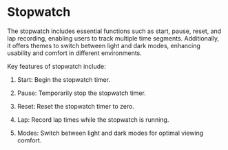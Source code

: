 # Stopwatch
The stopwatch includes essential functions such as start, pause, reset, and lap recording, enabling users to track multiple time segments. Additionally, it offers themes to switch between light and dark modes, enhancing usability and comfort in different environments.

Key features of stopwatch include:

1) Start: Begin the stopwatch timer.

2) Pause: Temporarily stop the stopwatch timer.
3) Reset: Reset the stopwatch timer to zero.
4) Lap: Record lap times while the stopwatch is running.
5) Modes: Switch between light and dark modes for optimal viewing comfort.


